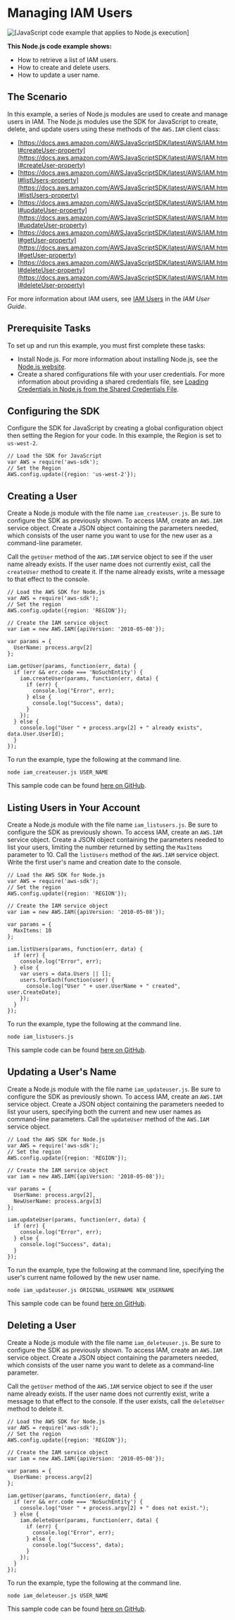 # Managing IAM Users<a name="iam-examples-managing-users"></a>

![\[JavaScript code example that applies to Node.js execution\]](http://docs.aws.amazon.com/sdk-for-javascript/v2/developer-guide/images/nodeicon.png)

**This Node\.js code example shows:**
+ How to retrieve a list of IAM users\.
+ How to create and delete users\.
+ How to update a user name\.

## The Scenario<a name="iam-examples-managing-users-scenario"></a>

In this example, a series of Node\.js modules are used to create and manage users in IAM\. The Node\.js modules use the SDK for JavaScript to create, delete, and update users using these methods of the `AWS.IAM` client class:
+ [https://docs.aws.amazon.com/AWSJavaScriptSDK/latest/AWS/IAM.html#createUser-property](https://docs.aws.amazon.com/AWSJavaScriptSDK/latest/AWS/IAM.html#createUser-property)
+ [https://docs.aws.amazon.com/AWSJavaScriptSDK/latest/AWS/IAM.html#listUsers-property](https://docs.aws.amazon.com/AWSJavaScriptSDK/latest/AWS/IAM.html#listUsers-property)
+ [https://docs.aws.amazon.com/AWSJavaScriptSDK/latest/AWS/IAM.html#updateUser-property](https://docs.aws.amazon.com/AWSJavaScriptSDK/latest/AWS/IAM.html#updateUser-property)
+ [https://docs.aws.amazon.com/AWSJavaScriptSDK/latest/AWS/IAM.html#getUser-property](https://docs.aws.amazon.com/AWSJavaScriptSDK/latest/AWS/IAM.html#getUser-property)
+ [https://docs.aws.amazon.com/AWSJavaScriptSDK/latest/AWS/IAM.html#deleteUser-property](https://docs.aws.amazon.com/AWSJavaScriptSDK/latest/AWS/IAM.html#deleteUser-property)

For more information about IAM users, see [IAM Users](https://docs.aws.amazon.com/IAM/latest/UserGuide/id_users.html) in the *IAM User Guide*\.

## Prerequisite Tasks<a name="iam-examples-managing-users-prerequisites"></a>

To set up and run this example, you must first complete these tasks:
+ Install Node\.js\. For more information about installing Node\.js, see the [Node\.js website](https://nodejs.org)\.
+ Create a shared configurations file with your user credentials\. For more information about providing a shared credentials file, see [Loading Credentials in Node\.js from the Shared Credentials File](loading-node-credentials-shared.md)\.

## Configuring the SDK<a name="iam-examples-managing-users-configure-sdk"></a>

Configure the SDK for JavaScript by creating a global configuration object then setting the Region for your code\. In this example, the Region is set to `us-west-2`\.

```
// Load the SDK for JavaScript
var AWS = require('aws-sdk');
// Set the Region 
AWS.config.update({region: 'us-west-2'});
```

## Creating a User<a name="iam-examples-managing-users-creating-users"></a>

Create a Node\.js module with the file name `iam_createuser.js`\. Be sure to configure the SDK as previously shown\. To access IAM, create an `AWS.IAM` service object\. Create a JSON object containing the parameters needed, which consists of the user name you want to use for the new user as a command\-line parameter\.

Call the `getUser` method of the `AWS.IAM` service object to see if the user name already exists\. If the user name does not currently exist, call the `createUser` method to create it\. If the name already exists, write a message to that effect to the console\.

```
// Load the AWS SDK for Node.js
var AWS = require('aws-sdk');
// Set the region 
AWS.config.update({region: 'REGION'});

// Create the IAM service object
var iam = new AWS.IAM({apiVersion: '2010-05-08'});

var params = {
  UserName: process.argv[2]
};

iam.getUser(params, function(err, data) {
  if (err && err.code === 'NoSuchEntity') {
    iam.createUser(params, function(err, data) {
      if (err) {
        console.log("Error", err);
      } else {
        console.log("Success", data);
      }
    });
  } else {
    console.log("User " + process.argv[2] + " already exists", data.User.UserId);
  }
});
```

To run the example, type the following at the command line\.

```
node iam_createuser.js USER_NAME
```

This sample code can be found [here on GitHub](https://github.com/awsdocs/aws-doc-sdk-examples/blob/master/javascript/example_code/iam/iam_createuser.js)\.

## Listing Users in Your Account<a name="iam-examples-managing-users-listing-users"></a>

Create a Node\.js module with the file name `iam_listusers.js`\. Be sure to configure the SDK as previously shown\. To access IAM, create an `AWS.IAM` service object\. Create a JSON object containing the parameters needed to list your users, limiting the number returned by setting the `MaxItems` parameter to 10\. Call the `listUsers` method of the `AWS.IAM` service object\. Write the first user's name and creation date to the console\.

```
// Load the AWS SDK for Node.js
var AWS = require('aws-sdk');
// Set the region 
AWS.config.update({region: 'REGION'});

// Create the IAM service object
var iam = new AWS.IAM({apiVersion: '2010-05-08'});

var params = {
  MaxItems: 10
};

iam.listUsers(params, function(err, data) {
  if (err) {
    console.log("Error", err);
  } else {
    var users = data.Users || [];
    users.forEach(function(user) {
      console.log("User " + user.UserName + " created", user.CreateDate);
    });
  }
});
```

To run the example, type the following at the command line\.

```
node iam_listusers.js
```

This sample code can be found [here on GitHub](https://github.com/awsdocs/aws-doc-sdk-examples/blob/master/javascript/example_code/iam/iam_listusers.js)\.

## Updating a User's Name<a name="iam-examples-managing-users-updating-users"></a>

Create a Node\.js module with the file name `iam_updateuser.js`\. Be sure to configure the SDK as previously shown\. To access IAM, create an `AWS.IAM` service object\. Create a JSON object containing the parameters needed to list your users, specifying both the current and new user names as command\-line parameters\. Call the `updateUser` method of the `AWS.IAM` service object\.

```
// Load the AWS SDK for Node.js
var AWS = require('aws-sdk');
// Set the region 
AWS.config.update({region: 'REGION'});

// Create the IAM service object
var iam = new AWS.IAM({apiVersion: '2010-05-08'});

var params = {
  UserName: process.argv[2],
  NewUserName: process.argv[3]
};

iam.updateUser(params, function(err, data) {
  if (err) {
    console.log("Error", err);
  } else {
    console.log("Success", data);
  }
});
```

To run the example, type the following at the command line, specifying the user's current name followed by the new user name\.

```
node iam_updateuser.js ORIGINAL_USERNAME NEW_USERNAME
```

This sample code can be found [here on GitHub](https://github.com/awsdocs/aws-doc-sdk-examples/blob/master/javascript/example_code/iam/iam_updateuser.js)\.

## Deleting a User<a name="iam-examples-managing-users-deleting-users"></a>

Create a Node\.js module with the file name `iam_deleteuser.js`\. Be sure to configure the SDK as previously shown\. To access IAM, create an `AWS.IAM` service object\. Create a JSON object containing the parameters needed, which consists of the user name you want to delete as a command\-line parameter\.

Call the `getUser` method of the `AWS.IAM` service object to see if the user name already exists\. If the user name does not currently exist, write a message to that effect to the console\. If the user exists, call the `deleteUser` method to delete it\.

```
// Load the AWS SDK for Node.js
var AWS = require('aws-sdk');
// Set the region 
AWS.config.update({region: 'REGION'});

// Create the IAM service object
var iam = new AWS.IAM({apiVersion: '2010-05-08'});

var params = {
  UserName: process.argv[2]
};

iam.getUser(params, function(err, data) {
  if (err && err.code === 'NoSuchEntity') {
    console.log("User " + process.argv[2] + " does not exist.");
  } else {
    iam.deleteUser(params, function(err, data) {
      if (err) {
        console.log("Error", err);
      } else {
        console.log("Success", data);
      }
    });
  }
});
```

To run the example, type the following at the command line\.

```
node iam_deleteuser.js USER_NAME
```

This sample code can be found [here on GitHub](https://github.com/awsdocs/aws-doc-sdk-examples/blob/master/javascript/example_code/iam/iam_deleteuser.js)\.